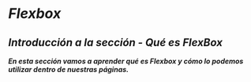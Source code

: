 # _Flexbox_

## _Introducción a la sección - Qué es FlexBox_

**_En esta sección vamos a aprender qué es Flexbox y cómo lo podemos utilizar dentro de nuestras páginas._**
